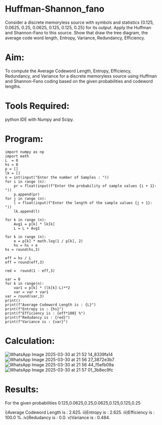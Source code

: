 # Huffman-Shannon_fano
Consider a discrete memoryless source with symbols and statistics {0.125, 0.0625, 0.25, 0.0625, 0.125, 0.125, 0.25} for its output. 
Apply the Huffman and Shannon-Fano to this source. 
Show that draw the tree diagram, the average code word length, Entropy, Variance, Redundancy, Efficiency.

# Aim:
To compute the Average Codeword Length, Entropy, Efficiency, Redundancy, and Variance for a discrete memoryless source using Huffman and Shannon-Fano coding based on the given probabilities and codeword lengths.

# Tools Required:
python IDE with Numpy and Scipy.

# Program:
~~~
import numpy as np
import math 
L  = 0
hs = 0
p = []
lk = []
n = int(input("Enter the number of Samples : "))
for i in range (n): 
    pr = float(input(f"Enter the probability of sample values {i + 1}: "))  
    p.append(pr)
for j in range (n): 
    l = float(input(f"Enter the length of the sample values {j + 1}: "))  
    lk.append(l)

for k in range (n):
    Avg1 = p[k] * lk[k]
    L = L + Avg1

for k in range (n):
    e = p[k] * math.log(1 / p[k], 2)
    hs = hs + e
hs = round(hs,3)

eff = hs / L
eff = round(eff,3)

red =  round(1 - eff,3) 

var = 0
for k in range(n):
    var1 = p[k] * (lk[k]-L)**2
    var = var + var1
var = round(var,3)
print()
print(f"Average Codeword Length is : {L}")
print(f"Entropy is : {hs}")
print(f"Efficiency is : {eff*100} %")
print(f"Redudancy is : {red}")
print(f"Variance is : {var}")
~~~

# Calculation:
![WhatsApp Image 2025-03-30 at 21 52 14_8339fa14](https://github.com/user-attachments/assets/4c22dcdb-ac9b-40b5-98eb-dd1bfb8d69df)
![WhatsApp Image 2025-03-30 at 21 56 27_3872e3b7](https://github.com/user-attachments/assets/cc9a0e8d-f58e-4e90-9781-e4fe06e7540b)
![WhatsApp Image 2025-03-30 at 21 56 44_f5efb09a](https://github.com/user-attachments/assets/adbf0f31-2898-432f-b596-5b6654fd2ca9)
![WhatsApp Image 2025-03-30 at 21 57 01_3b8ec9fc](https://github.com/user-attachments/assets/a98456be-781a-449a-ae82-613e5fbec594)

# Results:
For the given probabilities 0.125,0.0625,0.25,0.0625,0.125,0.125,0.25

i)Average Codeword Length is : 2.625. ii)Entropy is : 2.625. iii)Efficiency is : 100.0 %. iv)Redudancy is : 0.0. v)Variance is : 0.484.

